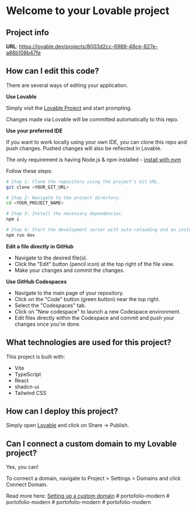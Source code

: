 # Welcome to your Lovable project

## Project info

**URL**: https://lovable.dev/projects/8003d2cc-6988-48ce-827e-a86b108b47fe

## How can I edit this code?

There are several ways of editing your application.

**Use Lovable**

Simply visit the [Lovable Project](https://lovable.dev/projects/8003d2cc-6988-48ce-827e-a86b108b47fe) and start prompting.

Changes made via Lovable will be committed automatically to this repo.

**Use your preferred IDE**

If you want to work locally using your own IDE, you can clone this repo and push changes. Pushed changes will also be reflected in Lovable.

The only requirement is having Node.js & npm installed - [install with nvm](https://github.com/nvm-sh/nvm#installing-and-updating)

Follow these steps:

```sh
# Step 1: Clone the repository using the project's Git URL.
git clone <YOUR_GIT_URL>

# Step 2: Navigate to the project directory.
cd <YOUR_PROJECT_NAME>

# Step 3: Install the necessary dependencies.
npm i

# Step 4: Start the development server with auto-reloading and an instant preview.
npm run dev
```

**Edit a file directly in GitHub**

- Navigate to the desired file(s).
- Click the "Edit" button (pencil icon) at the top right of the file view.
- Make your changes and commit the changes.

**Use GitHub Codespaces**

- Navigate to the main page of your repository.
- Click on the "Code" button (green button) near the top right.
- Select the "Codespaces" tab.
- Click on "New codespace" to launch a new Codespace environment.
- Edit files directly within the Codespace and commit and push your changes once you're done.

## What technologies are used for this project?

This project is built with:

- Vite
- TypeScript
- React
- shadcn-ui
- Tailwind CSS

## How can I deploy this project?

Simply open [Lovable](https://lovable.dev/projects/8003d2cc-6988-48ce-827e-a86b108b47fe) and click on Share -> Publish.

## Can I connect a custom domain to my Lovable project?

Yes, you can!

To connect a domain, navigate to Project > Settings > Domains and click Connect Domain.

Read more here: [Setting up a custom domain](https://docs.lovable.dev/tips-tricks/custom-domain#step-by-step-guide)
#   p o r t o f o l i o - m o d e r n  
 #   p o r t o f o l i o - m o d e r n  
 #   p o r t o f o l i o - m o d e r n  
 #   p o r t o f o l i o - m o d e r n  
 